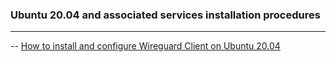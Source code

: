 ### Ubuntu 20.04 and associated services installation procedures
- - - -
-- [How to install and configure Wireguard Client on Ubuntu 20.04](https://github.com/nomorespice/rhel8-howto/wiki/How-to-install-and-configure-Wireguard-on-RHEL-8)
